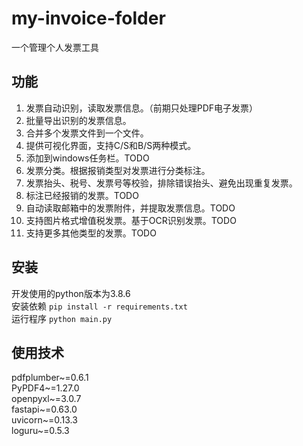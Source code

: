 # my-invoice-folder
一个管理个人发票工具

## 功能
1. 发票自动识别，读取发票信息。（前期只处理PDF电子发票）
2. 批量导出识别的发票信息。
3. 合并多个发票文件到一个文件。
4. 提供可视化界面，支持C/S和B/S两种模式。
5. 添加到windows任务栏。TODO
6. 发票分类。根据报销类型对发票进行分类标注。
7. 发票抬头、税号、发票号等校验，排除错误抬头、避免出现重复发票。
8. 标注已经报销的发票。TODO
9. 自动读取邮箱中的发票附件，并提取发票信息。TODO
10. 支持图片格式增值税发票。基于OCR识别发票。TODO
11. 支持更多其他类型的发票。TODO

## 安装
开发使用的python版本为3.8.6  
安装依赖 `pip install -r requirements.txt`  
运行程序 `python main.py`

## 使用技术
pdfplumber~=0.6.1  
PyPDF4~=1.27.0  
openpyxl~=3.0.7  
fastapi~=0.63.0  
uvicorn~=0.13.3  
loguru~=0.5.3  